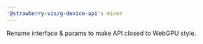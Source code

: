 ```yaml
---
'@strawberry-vis/g-device-api': minor
---
```


Rename interface & params to make API closed to WebGPU style.
